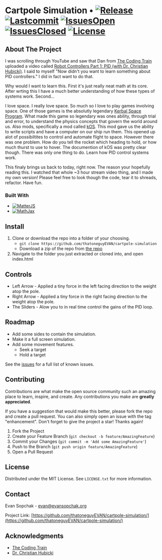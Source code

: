 <a name="readme-top"></a>

# Cartpole Simulation • [![Release][Release]][Release] [![Lastcommit][Lastcommit]][Lastcommit] [![IssuesOpen][IssuesOpen]][IssuesOpen] [![IssuesClosed][IssuesClosed]][IssuesClosed] [![License][License]][License]

<!-- ABOUT THE PROJECT -->
## About The Project

I was scrolling through YouTube and saw that Dan from [The Coding Train](https://www.youtube.com/c/TheCodingTrain) uploaded a video called [Robot Controllers Part 1: PID (with Dr. Christian Hubicki)](https://www.youtube.com/watch?v=fWQWX9-8_sA). I said to myself "Now didn't you want to learn something about PID controllers." I did in fact want to do that.

Why would I want to learn this. First it's just really neat math at its core. After wrting this I have a much better understanding of how these types of systems work. Second...

I love space. I really love space. So much so I love to play games involving space. One of those games is the absolutly legendary [Kerbal Space Program](https://www.kerbalspaceprogram.com). What made this game so legendary was ones ability, through trial and error, to understand the physics concepts that govern the world around us. Also mods, specifically a mod called [kOS](https://ksp-kos.github.io/KOS/). This mod gave us the ability to write scripts and have a computer on our ship run them. This opened up alot of possibiltites to control and automate flight to space. However there was one problem. How do you tell the rocket which heading to hold, or how much thurst to use to hover. The documention of kOS was pretty clear though. There was only one thing to do. Learn how PID control systems work.

This finaly brings us back to today, right now. The reason your hopefully reading this. I watched that whole ~3 hour stream video thing, and I made my own version! Please feel free to look though the code, tear it to shreads, refactor. Have fun.


### Built With

* [![MatterJS][Matter.js]][Matter-url]
* [![MathJax][MathJax.js]][Mathjax-url]

<!-- USAGE EXAMPLES -->
## Install

1. Clone or download the repo into a folder of your choosing.
    * `git clone https://github.com/thatoneguyEVAN/cartpole-simulation`
    * Download a zip of the repo from [the repo](https://github.com/thatoneguyEVAN/cartpole-simulation)
2. Navigate to the folder you just extracted or cloned into, and open index.html

## Controls

* Left Arrow - Applied a tiny force in the left facing direction to the weight atop the pole.
* Right Arrow - Applied a tiny force in the right facing direction to the weight atop the pole.
* The Sliders - Alow you to in real time control the gains of the PID loop.


<!-- ROADMAP -->
## Roadmap

- Add some sides to contain the simulation.
- Make it a full screen simulation.
- Add some movement features.
    - Seek a target
    - Hold a target

See the [issues](https://github.com/thatoneguyEVAN/cartpole-simulation/issues) for a full list of known issues.


<!-- CONTRIBUTING -->
## Contributing

Contributions are what make the open source community such an amazing place to learn, inspire, and create. Any contributions you make are **greatly appreciated**.

If you have a suggestion that would make this better, please fork the repo and create a pull request. You can also simply open an issue with the tag "enhancement".
Don't forget to give the project a star! Thanks again!

1. Fork the Project
2. Create your Feature Branch (`git checkout -b feature/AmazingFeature`)
3. Commit your Changes (`git commit -m 'Add some AmazingFeature'`)
4. Push to the Branch (`git push origin feature/AmazingFeature`)
5. Open a Pull Request


<!-- LICENSE -->
## License

Distributed under the MIT License. See `LICENSE.txt` for more information.


<!-- CONTACT -->
## Contact

Evan Sopchak - evan@evansopchak.org

Project Link: [https://github.com/thatoneguyEVAN/cartpole-simulation/](https://github.com/thatoneguyEVAN/cartpole-simulation/)


<!-- ACKNOWLEDGMENTS -->
## Acknowledgments

* [The Coding Train](https://www.youtube.com/c/TheCodingTrain)
* [Dr. Christian Hubicki](https://twitter.com/chubicki)

<!-- Sheilds.io live badges -->
[Release]: https://shields.io/github/v/release/thatoneguyEvan/cartpole-simulation?display_name=tag
[LastCommit]: https://shields.io/github/last-commit/thatoneguyEvan/cartpole-simulation
[IssuesOpen]: https://shields.io/github/issues/thatoneguyEvan/cartpole-simulation
[IssuesClosed]: https://shields.io/github/issues-closed/thatoneguyEvan/cartpole-simulation
[License]: https://shields.io/github/license/thatoneguyEvan/cartpole-simulation
[Matter.js]: https://img.shields.io/badge/Matter.js-0.18.0-blue
[MathJax.js]: https://img.shields.io/badge/Mathjax-3.2.0-blue

<!-- Project links-->
[Matter-url]: https://brm.io/matter-js/
[Mathjax-url]: https://www.mathjax.org
